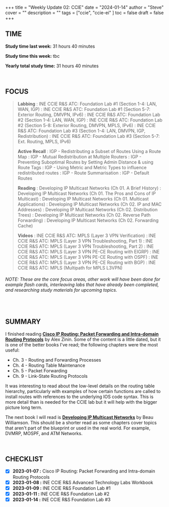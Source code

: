 +++
title = "Weekly Update 02: CCIE"
date = "2024-01-14"
author = "Steve"
cover = ""
description = ""
tags = ["ccie", "ccie-ei" ]
toc = false
draft = false
+++

## TIME

**Study time last week:** 31 hours 40 minutes

**Study time this week:** tbc
 
**Yearly total study time:** 31 hours 40 minutes 

&nbsp;

## FOCUS 

> **Labbing**
> : INE CCIE R&S ATC: Foundation Lab #1 (Section 1-4: LAN, WAN, IGP)
> : INE CCIE R&S ATC: Foundation Lab #1 (Section 5-7: Exterior Routing, DMVPN, IPv6)
> : INE CCIE R&S ATC: Foundation Lab #2 (Section 1-4: LAN, WAN, IGP)
> : INE CCIE R&S ATC: Foundation Lab #2 (Section 5-8: Exterior Routing, DMVPN, MPLS, IPv6)
> : INE CCIE R&S ATC: Foundation Lab #3 (Section 1-4: LAN, DMVPN, IGP, Redistribution)
> : INE CCIE R&S ATC: Foundation Lab #3 (Section 5-7: Ext. Routing, MPLS, IPv6)
> 
> **Active Recall**
> : IGP - Redistributing a Subset of Routes Using a Route Map
> : IGP - Mutual Redistribution at Multiple Routers 
> : IGP - Preventing Suboptimal Routes by Setting Admin Distance & using Route Tags
> : IGP - Using Metric and Metric Types to influence redistributed routes 
> : IGP - Route Summarisation
> : IGP - Default Routes
> 
> **Reading**
> : Developing IP Multicast Networks (Ch 01. A Brief History)
> : Developing IP Multicast Networks (Ch 01. The Pros and Cons of IP Multicast)
> : Developing IP Multicast Networks (Ch 01. Multicast Applications)
> : Developing IP Multicast Networks (Ch 02. IP and MAC Addresses)
> : Developing IP Multicast Networks (Ch 02. Distribution Trees)
> : Developing IP Multicast Networks (Ch 02. Reverse Path Forwarding)
> : Developing IP Multicast Networks (Ch 02. Forwarding Cache)
> 
> **Videos**
> : INE CCIE R&S ATC: MPLS (Layer 3 VPN Verification)
> : INE CCIE R&S ATC: MPLS (Layer 3 VPN Troubleshooting, Part 1)
> : INE CCIE R&S ATC: MPLS (Layer 3 VPN Troubleshooting, Part 2)
> : INE CCIE R&S ATC: MPLS (Layer 3 VPN PE-CE Routing with EIGRP)
> : INE CCIE R&S ATC: MPLS (Layer 3 VPN PE-CE Routing with OSPF)
> : INE CCIE R&S ATC: MPLS (Layer 3 VPN PE-CE Routing with BGP)
> : INE CCIE R&S ATC: MPLS (Multipath for MPLS L3VPN)

###### _NOTE: These are the core focus areas, other work will have been done for example flash cards, interleaving labs that have already been completed, and researching study materials for upcoming topics._

&nbsp;

## SUMMARY 

I finished reading **[Cisco IP Routing: Packet Forwarding and Intra-domain Routing Protocols](https://www.goodreads.com/book/show/6327824-cisco-ip-routing)** by Alex Zinin. Some of the content is a little dated, but it is one of the better books I've read; the following chapters were the most useful: 

+ Ch. 3 - Routing and Forwarding Processes
+ Ch. 4 - Routing Table Maintenance 
+ Ch. 5 - Packet Forwarding
+ Ch. 9 - Link-State Routing Protocols 

It was interesting to read about the low-level details on the routing table hierarchy, particularly with examples of how certain functions are called to install routes with references to the underlying IOS code syntax. This is more detail than is needed for the CCIE lab but it will help with the bigger picture long term. 

The next book I will read is **[Developing IP Multicast Networks](https://www.goodreads.com/book/show/583421.Developing_Ip_Multicast_Networks)** by Beau Williamson. This should be a shorter read as some chapters cover topics that aren't part of the blueprint or used in the real world. For example, DVMRP, MOSPF, and ATM Networks. 


&nbsp;

## CHECKLIST

- [x] **2023-01-07 :** Cisco IP Routing: Packet Forwarding and Intra-domain Routing Protocols
- [x] **2023-01-08 :** INE CCIE R&S Advanced Technology Labs Workbook
- [x] **2023-01-09 :** INE CCIE R&S Foundation Lab #1
- [x] **2023-01-11 :** INE CCIE R&S Foundation Lab #2
- [x] **2023-01-14 :** INE CCIE R&S Foundation Lab #3
